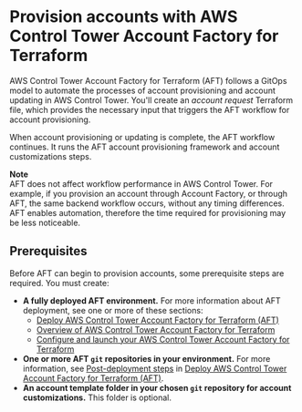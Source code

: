 # Provision accounts with AWS Control Tower Account Factory for Terraform<a name="taf-account-provisioning"></a>

AWS Control Tower Account Factory for Terraform \(AFT\) follows a GitOps model to automate the processes of account provisioning and account updating in AWS Control Tower\. You'll create an *account request* Terraform file, which provides the necessary input that triggers the AFT workflow for account provisioning\.

When account provisioning or updating is complete, the AFT workflow continues\. It runs the AFT account provisioning framework and account customizations steps\.

**Note**  
AFT does not affect workflow performance in AWS Control Tower\. For example, if you provision an account through Account Factory, or through AFT, the same backend workflow occurs, without any timing differences\. AFT enables automation, therefore the time required for provisioning may be less noticeable\.

## Prerequisites<a name="aft-prerequisites"></a>

Before AFT can begin to provision accounts, some prerequisite steps are required\. You must create:
+ **A fully deployed AFT environment\.** For more information about AFT deployment, see one or more of these sections:
  + [Deploy AWS Control Tower Account Factory for Terraform \(AFT\)](aft-getting-started.md)
  + [Overview of AWS Control Tower Account Factory for Terraform](aft-overview.md)
  + [Configure and launch your AWS Control Tower Account Factory for Terraform](aft-getting-started.md#aft-configure-and-launch)
+ **One or more AFT `git` repositories in your environment\.** For more information, see [Post\-deployment steps](aft-post-deployment.md) in [Deploy AWS Control Tower Account Factory for Terraform \(AFT\)](aft-getting-started.md)\.
+ **An account template folder in your chosen `git` repository for account customizations\.** This folder is optional\.